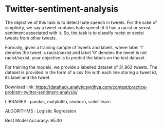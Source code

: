# Twitter-sentiment-analysis
The objective of this task is to detect hate speech in tweets. For the sake of simplicity, we say a tweet contains hate speech if it has a racist or sexist sentiment associated with it. So, the task is to classify racist or sexist tweets from other tweets.

Formally, given a training sample of tweets and labels, where label '1' denotes the tweet is racist/sexist and label '0' denotes the tweet is not racist/sexist, your objective is to predict the labels on the test dataset.

For training the models, we provide a labelled dataset of 31,962 tweets. The dataset is provided in the form of a csv file with each line storing a tweet id, its label and the tweet.

Download link: https://datahack.analyticsvidhya.com/contest/practice-problem-twitter-sentiment-analysis/

LIBRARIES : 
 pandas, 
 matplotlib,
 seaborn,
 scikit-learn

ALGORITHMS : 
 Logistic Regression

Best Model Accuracy: 95.00
